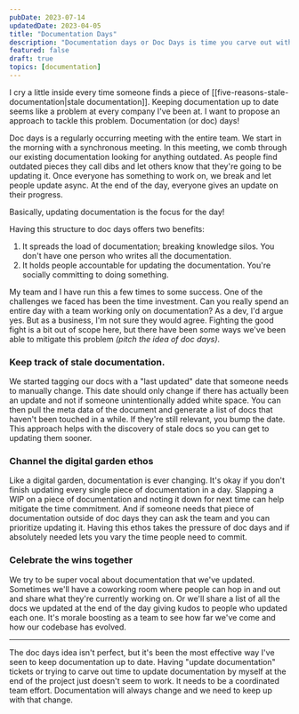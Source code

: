 ```yaml
---
pubDate: 2023-07-14
updatedDate: 2023-04-05
title: "Documentation Days"
description: "Documentation days or Doc Days is time you carve out with your team to find stale documentation and update it"
featured: false
draft: true
topics: [documentation]
---
```


I cry a little inside every time someone finds a piece of [[five-reasons-stale-documentation|stale documentation]]. Keeping documentation up to date seems like a problem at every company I've been at. I want to propose an approach to tackle this problem. Documentation (or doc) days!

Doc days is a regularly occurring meeting with the entire team. We start in the morning with a synchronous meeting. In this meeting, we comb through our existing documentation looking for anything outdated. As people find outdated pieces they call dibs and let others know that they're going to be updating it. Once everyone has something to work on, we break and let people update async. At the end of the day, everyone gives an update on their progress.

Basically, updating documentation is the focus for the day!

Having this structure to doc days offers two benefits:

1. It spreads the load of documentation; breaking knowledge silos. You don't have one person who writes all the documentation.
2. It holds people accountable for updating the documentation. You're socially committing to doing something. 

My team and I have run this a few times to some success. One of the challenges we faced has been the time investment. Can you really spend an entire day with a team working only on documentation? As a dev, I'd argue yes. But as a business, I'm not sure they would agree. Fighting the good fight is a bit out of scope here, but there have been some ways we've been able to mitigate this problem *(pitch the idea of doc days)*.

### Keep track of stale documentation. 
We started tagging our docs with a "last updated" date that someone needs to manually change. This date should only change if there has actually been an update and not if someone unintentionally added white space. You can then pull the meta data of the document and generate a list of docs that haven't been touched in a while. If they're still relevant, you bump the date. This approach helps with the discovery of stale docs so you can get to updating them sooner.

### Channel the digital garden ethos
Like a digital garden, documentation is ever changing. It's okay if you don't finish updating every single piece of documentation in a day. Slapping a WIP on a piece of documentation and noting it down for next time can help mitigate the time commitment. And if someone needs that piece of documentation outside of doc days they can ask the team and you can prioritize updating it. Having this ethos takes the pressure of doc days and if absolutely needed lets you vary the time people need to commit.

### Celebrate the wins together
We try to be super vocal about documentation that we've updated. Sometimes we'll have a coworking room where people can hop in and out and share what they're currently working on. Or we'll share a list of all the docs we updated at the end of the day giving kudos to people who updated each one. It's morale boosting as a team to see how far we've come and how our codebase has evolved. 

---

The doc days idea isn't perfect, but it's been the most effective way I've seen to keep documentation up to date. Having "update documentation" tickets or trying to carve out time to update documentation by myself at the end of the project just doesn't seem to work. It needs to be a coordinated team effort. Documentation will always change and we need to keep up with that change.